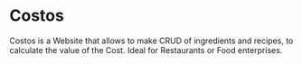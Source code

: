 # Costos
Costos is a Website that allows to make CRUD of ingredients and recipes, to calculate the value of the Cost. Ideal for Restaurants or Food enterprises.
